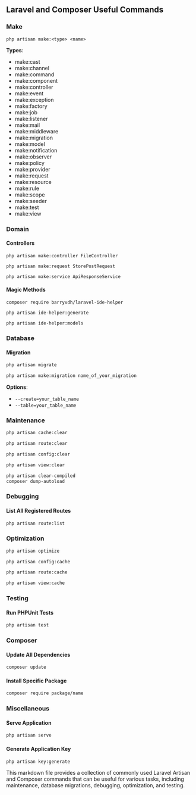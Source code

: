 ## Laravel and Composer Useful Commands


### Make

```
php artisan make:<type> <name>

```

**Types**:
  * make:cast  
  * make:channel  
  * make:command  
  * make:component  
  * make:controller  
  * make:event  
  * make:exception  
  * make:factory  
  * make:job  
  * make:listener  
  * make:mail  
  * make:middleware  
  * make:migration  
  * make:model  
  * make:notification  
  * make:observer  
  * make:policy  
  * make:provider  
  * make:request  
  * make:resource  
  * make:rule  
  * make:scope  
  * make:seeder  
  * make:test  
  * make:view  
### Domain

#### Controllers
```
php artisan make:controller FileController

php artisan make:request StorePostRequest

php artisan make:service ApiResponseService
```

#### Magic Methods
```
composer require barryvdh/laravel-ide-helper

php artisan ide-helper:generate

php artisan ide-helper:models
```


### Database

#### Migration

```bash
php artisan migrate
```

```bash
php artisan make:migration name_of_your_migration
```

**Options**:
* `--create=your_table_name`
* `--table=your_table_name`

### Maintenance

```bash
php artisan cache:clear

php artisan route:clear

php artisan config:clear

php artisan view:clear

php artisan clear-compiled
composer dump-autoload
```


### Debugging

#### List All Registered Routes
```bash
php artisan route:list
```

### Optimization

```bash
php artisan optimize
```

```bash
php artisan config:cache
```

```bash
php artisan route:cache
```

```bash
php artisan view:cache
```

### Testing

#### Run PHPUnit Tests
```bash
php artisan test
```

### Composer

#### Update All Dependencies
```bash
composer update
```

#### Install Specific Package
```bash
composer require package/name
```

### Miscellaneous

#### Serve Application
```bash
php artisan serve
```

#### Generate Application Key
```bash
php artisan key:generate
```


This markdown file provides a collection of commonly used Laravel Artisan and Composer commands that can be useful for various tasks, including maintenance, database migrations, debugging, optimization, and testing.
